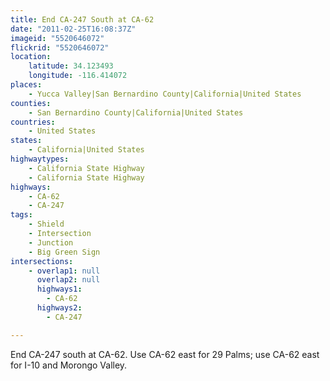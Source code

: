 ```yaml
---
title: End CA-247 South at CA-62
date: "2011-02-25T16:08:37Z"
imageid: "5520646072"
flickrid: "5520646072"
location:
    latitude: 34.123493
    longitude: -116.414072
places:
    - Yucca Valley|San Bernardino County|California|United States
counties:
    - San Bernardino County|California|United States
countries:
    - United States
states:
    - California|United States
highwaytypes:
    - California State Highway
    - California State Highway
highways:
    - CA-62
    - CA-247
tags:
    - Shield
    - Intersection
    - Junction
    - Big Green Sign
intersections:
    - overlap1: null
      overlap2: null
      highways1:
        - CA-62
      highways2:
        - CA-247

---
```

End CA-247 south at CA-62.  Use CA-62 east for 29 Palms; use CA-62 east for I-10 and Morongo Valley.